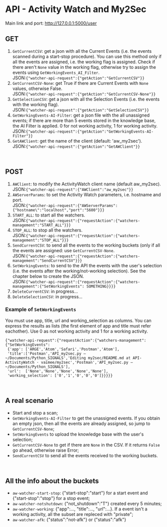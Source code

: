 # API - Activity Watch and My2Sec


Main link and port: http://127.0.0.1:5000/user

## GET
1. ```GetCurrentCSV```: get a json with all the Current Events (i.e. the events scanned during a start-stop procedure). You can use this method only if all the events are assigned, i.e. the working flag is assigned. Check if there aren't ```None``` value in the working flag, otherwise try to assign the events using ```GetWorkingEvents_AI_Filter```.<br>JSON:```{"watcher-api-request":{"getAction":"GetCurrentCSV"}}```
2. ```GetCurrentCSV-None```: get True if there are Current Events with ```None``` values, otherwise False.<br>JSON:```{"watcher-api-request":{"getAction":"GetCurrentCSV-None"}}```
3. ```GetSelectionCSV```: get a json with all the Selection Events (i.e. the events with the working flag).<br>JSON:```{"watcher-api-request":{"getAction":"GetSelectionCSV"}}```
4. ```GetWorkingEvents-AI-Filter```: get a json file with the all unassigned events; if there are more than 5 events stored in the knowledge base, the AI Filter is applied. 0 for not working activity, 1 for working activity.<br>JSON:```{"watcher-api-request":{"getAction":"GetWorkingEvents-AI-Filter"}}```
5. ```GetAWClient```: get the name of the client (default: 'aw_my2sec').<br>JSON:```{"watcher-api-request":{"getAction":"GetAWClient"}}```
<br>

## POST
1. ```AWClient```: to modify the ActivityWatch client name (default aw_my2sec).<br>JSON:```{"watcher-api-request":{"AWClient":"aw_my2sec"}}```
2. ```AWServerParams```: to set the Activity Watch parameters, i.e. hostname and port.<br>JSON:```{"watcher-api-request":{"AWServerParams":{"hostname\":"localhost","port":"5600"}}}```
3. ```START_ALL```: to start all the watchers.<br>JSON:```{"watcher-api-request":{"requestAction":{"watchers-management":"START_ALL"}}}```
4. ```STOP_ALL```: to stop all the watchers.<br>JSON:```{"watcher-api-request":{"requestAction":{"watchers-management":"STOP_ALL"}}}```
5. ```SendCurrentCSV```: to send all the events to the working buckets (only if all the events are assigned: use ```GetCurrentCSV-None```.<br>JSON:```{"watcher-api-request":{"requestAction":{"watchers-management":"SendCurrentCSV"}}}```
6. ```SetWorkingEvents```: to send to the API the events with the user's selection (i.e. the events after the working/not-working selection). See the chapter below to create the JSON.<br>JSON:```{"watcher-api-request":{"requestAction":{"watchers-management":{"SetWorkingEvents": SOMETHING}}}}```
7. ```DeleteCurrentCSV```: in progress...
8. ```DeleteSelectionCSV```: in progress...


### Example of ```SetWorkingEvents```
You must use app, title, url and working_selection as columns. You can express the results as lists (the first element of app and title must refer eachother). Use 0 as not working activity and 1 for a working activity.
```
{"watcher-api-request":{"requestAction":{"watchers-management":{"SetWorkingEvents":
 {'app': ['ARGE','Atom','Safari','Postman','Atom'],
 'title':['Postman','API_my2sec.py — ~/Documents/Python_SIGNALS','Editing my2sec/README.md at API-ActivityWatch · vaimee/my2sec','Postman','API_my2sec.py — ~/Documents/Python_SIGNALS'],
 'url':  ['None','None','None','None','None'],
 'working_selection': ['0','1','0','0','0']}}}}}
 ```
 <br>
 
## A real scenario
- Start and stop a scan;
- ```GetWorkingEvents-AI-Filter``` to get the unassigned events. If you obtain an empty json, then all the events are already assigned, so jump to ```GetCurrentCSV-None```;
- ```SetWorkingEvents``` to upload the knowledge base with the user's selection;
- ```GetCurrentCSV-None``` to get if there are ```None``` in the CSV. If it returns ```False``` go ahead, otherwise raise Error;
- ```SendCurrentCSV``` to send all the events received to the working buckets.
<br>

## All the info about the buckets
- ```aw-watcher-start-stop```: {"start-stop":"start"} for a start event and {"start-stop":"stop"} for a stop event;
- ```aw-watcher-notshutdown```: {"not_shutdown":"T"} created every 5 minutes;
- ```aw-watcher-working```: {"app":..., "title":..., "url":...}. If a event isn't a working activity, all the subset are repleced with "private";
- ```aw-watcher-afk```: {"status":"not-afk"} or {"status":"afk"}
<br>
